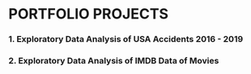 # PORTFOLIO PROJECTS

### 1. Exploratory Data Analysis of USA Accidents 2016 - 2019
### 2. Exploratory Data Analysis of IMDB Data of Movies
